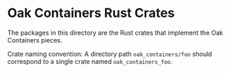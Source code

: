# Oak Containers Rust Crates

The packages in this directory are the Rust crates that implement the Oak
Containers pieces.

Crate naming convention: A directory path `oak_containers/foo` should correspond
to a single crate named `oak_containers_foo`.
